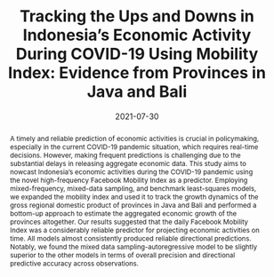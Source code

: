 ---
title: "Tracking the Ups and Downs in Indonesia’s Economic Activity During COVID-19 Using Mobility Index: Evidence from Provinces in Java and Bali"
collection: publications
permalink: /publication/2021-tracking-the-ups-and-downs
date: 2021-07-30
venue: 'Economic Research Institute for ASEAN and East Asia (ERIA)'
paperurl: 'https://www.think-asia.org/bitstream/handle/11540/13918/Tracking-the-Ups-and-Downs-in-Indonesia%E2%80%99s-Economic-Activity-During-COVID-19-Using-Mobility-Index.pdf?sequence=1'
link: 'https://www.eria.org/publications/tracking-the-ups-and-downs-in-indonesias-economic-activity-during-covid-19-using-mobility-index-evidence-from-provinces-in-java-and-bali/'
code: #'https://doi.org/10.7910/DVN/BEKPWV'
citation: 'Damuri, Yose Rizal; Tyas, Prabaning; Aswicahyono, Haryo; Priyadi, Lionel; Kusumawardhani, Stella; Yazid, Ega Kurnia. 2021. <i>Tracking the Ups and Downs in Indonesia’s Economic Activity During COVID-19 Using Mobility Index: Evidence from Provinces in Java and Bali</i>. © Economic Research Institute for ASEAN and East Asia. http://hdl.handle.net/11540/13918.'
abstract: 'A timely and reliable prediction of economic activities is crucial in policymaking, especially in the current COVID-19 pandemic situation, which requires real-time decisions. However, making frequent predictions is challenging due to the substantial delays in releasing aggregate economic data. This study aims to nowcast Indonesia’s economic activities during the COVID-19 pandemic using the novel high-frequency Facebook Mobility Index as a predictor. Employing mixed-frequency, mixed-data sampling, and benchmark least-squares models, we expanded the mobility index and used it to track the growth dynamics of the gross regional domestic product of provinces in Java and Bali and performed a bottom-up approach to estimate the aggregated economic growth of the provinces altogether. Our results suggested that the daily Facebook Mobility Index was a considerably reliable predictor for projecting economic activities on time. All models almost consistently produced reliable directional predictions. Notably, we found the mixed data sampling-autoregressive model to be slightly superior to the other models in terms of overall precision and directional predictive accuracy across observations.'
---